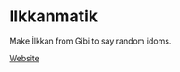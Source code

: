 # Ilkkanmatik

Make İlkkan from Gibi to say random idoms.

[Website](https://yinkar.github.io/ilkkanmatik)
